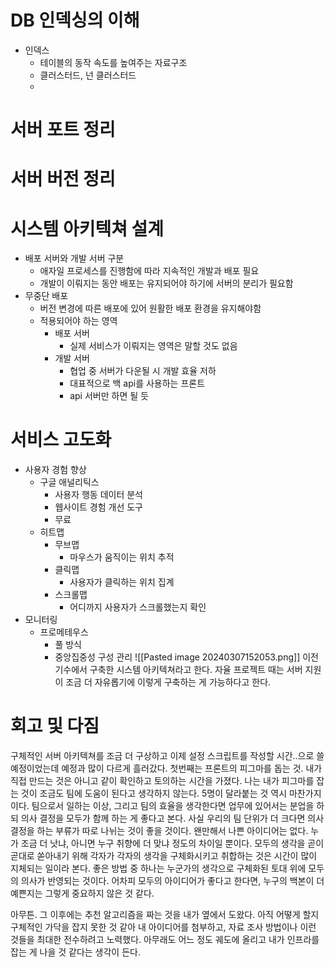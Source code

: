 # DB 인덱싱의 이해
- 인덱스
	- 테이블의 동작 속도를 높여주는 자료구조
	- 클러스터드, 넌 클러스터드
	- 

# 서버 포트 정리

# 서버 버전 정리

# 시스템 아키텍쳐 설계
- 배포 서버와 개발 서버 구분
	- 애자일 프로세스를 진행함에 따라  지속적인 개발과 배포 필요
	- 개발이 이뤄지는 동안 배포는 유지되어야 하기에 서버의 분리가 필요함
- 무중단 배포
	- 버전 변경에 따른 배포에 있어 원활한 배포 환경을 유지해야함
	- 적용되어야 하는 영역
		- 배포 서버
			- 실제 서비스가 이뤄지는 영역은 말할 것도 없음
		- 개발 서버
			- 협업 중 서버가 다운될 시 개발 효율 저하
			- 대표적으로 백 api를 사용하는 프론트
			- api 서버만 하면 될 듯

# 서비스 고도화
- 사용자 경험 향상
	- 구글 애널리틱스
		- 사용자 행동 데이터 분석
		- 웹사이트 경험  개선 도구
		- 무료
	- 히트맵
		- 무브맵
			- 마우스가 움직이는 위치 추적
		- 클릭맵
			- 사용자가 클릭하는 위치 집계
		- 스크롤맵
			- 어디까지 사용자가 스크롤했는지 확인
- 모니터링
	- 프로메테우스
		- 풀 방식
		- 중앙집중성 구성 관리
![[Pasted image 20240307152053.png]]
이전 기수에서 구축한 시스템 아키텍쳐라고 한다. 자율 프로젝트 때는 서버 지원이 조금 더 자유롭기에 이렇게 구축하는 게 가능하다고 한다.
# 회고 및 다짐
구체적인 서버 아키텍쳐를 조금 더 구상하고 이제 설정 스크립트를 작성할 시간..으로 쓸 예정이었는데 예정과 많이 다르게 흘러갔다. 첫번째는 프론트의 피그마를 돕는 것. 내가 직접 만드는 것은 아니고 같이 확인하고 토의하는 시간을 가졌다.
나는 내가 피그마를 잡는 것이 조금도 팀에 도움이 된다고 생각하지 않는다. 5명이 달라붙는 것 역시 마찬가지이다. 팀으로서 일하는 이상, 그리고 팀의 효율을 생각한다면 업무에 있어서는 분업을 하되 의사 결정을 모두가 함께 하는 게 좋다고 본다. 사실 우리의 팀 단위가 더 크다면 의사 결정을 하는 부류가 따로 나뉘는 것이 좋을 것이다. 
왠만해서 나쁜 아이디어는 없다. 누가 조금 더 낫냐, 아니면 누구 취향에 더 맞냐 정도의 차이일 뿐이다. 모두의 생각을 곧이곧대로 쏟아내기 위해 각자가 각자의 생각을 구체화시키고 취합하는 것은 시간이 많이 지체되는 일이라 본다. 좋은 방법 중 하나는 누군가의 생각으로 구체화된 토대 위에 모두의 의사가 반영되는 것이다. 어차피 모두의 아이디어가 좋다고 한다면, 누구의 백본이 더 예쁜지는 그렇게 중요하지 않은 것 같다. 

아무튼. 그 이후에는 추천 알고리즘을 짜는 것을 내가 옆에서 도왔다. 아직 어떻게 할지 구체적인 가닥을 잡지 못한 것 같아 내 아이디어를 첨부하고, 자료 조사 방법이나 이런 것들을 최대한 전수하려고 노력했다. 아무래도 어느 정도 궤도에 올리고 내가 인프라를 잡는 게 나을 것 같다는 생각이 든다. 